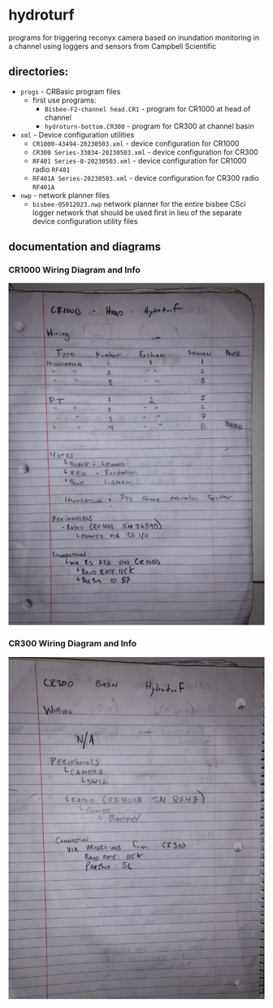 # hydroturf
programs for triggering reconyx camera based on inundation monitoring in a channel using loggers and sensors from Campbell Scientific

## directories:
* `progs` - CRBasic program files
  * first use programs:
    * `Bisbee-F2-channel head.CR1` - program for CR1000 at head of channel
    * `hydroturn-bottom.CR300` - program for CR300 at channel basin
* `xml` - Device configuration utilities
  * `CR1000-43494-20230503.xml` - device configuration for CR1000
  * `CR300 Series-33034-20230503.xml` - device configuration for CR300
  * `RF401 Series-0-20230503.xml` - device configuration for CR1000 radio `RF401`
  * `RF401A Series-20230503.xml` - device configuration for CR300 radio `RF401A`
* `nwp` - network planner files
  * `bisbee-05012023.nwp` network planner for the entire bisbee CSci logger network that should be used first in lieu of the separate device configuration utility files

## documentation and diagrams

### CR1000 Wiring Diagram and Info
![Image](./media/Wiring_Description_CR1000.jpg)

### CR300 Wiring Diagram and Info
![Image](./media/Wiring_Description_CR300.jpg)
